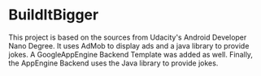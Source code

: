 # BuildItBigger
This project is based on the sources from Udacity's Android Developer Nano Degree. It uses AdMob to display ads and a java library to provide jokes. A GoogleAppEngine Backend Template was added as well. Finally, the AppEngine Backend uses the Java library to provide jokes.
